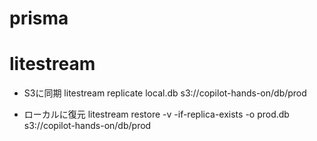 # prisma


# litestream

- S3に同期
litestream replicate local.db s3://copilot-hands-on/db/prod

- ローカルに復元
litestream restore -v -if-replica-exists -o prod.db s3://copilot-hands-on/db/prod
